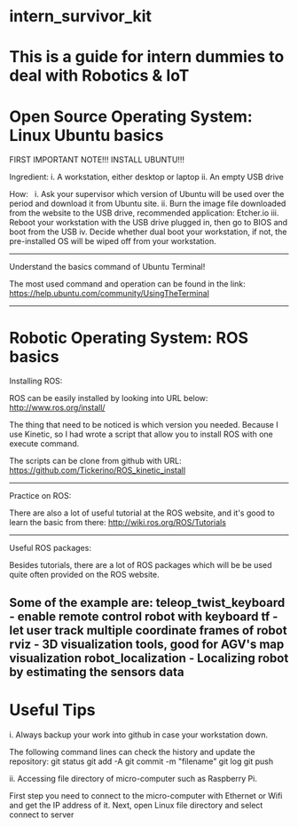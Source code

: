 # intern_survivor_kit
# This is a guide for intern dummies to deal with Robotics & IoT

Open Source Operating System: Linux Ubuntu basics
=================================================

FIRST IMPORTANT NOTE!!! INSTALL UBUNTU!!!

Ingredient:
    i.  A workstation, either desktop or laptop
    ii. An empty USB drive

How:
    i.   Ask your supervisor which version of Ubuntu will be used over the
         period and download it from Ubuntu site.
    ii.  Burn the image file downloaded from the website to the USB drive,
         recommended application: Etcher.io
    iii. Reboot your workstation with the USB drive plugged in, then go to BIOS
         and boot from the USB
    iv.  Decide whether dual boot your workstation, if not, the pre-installed
         OS will be wiped off from your workstation.

-------------------------------------------------------------------

Understand the basics command of Ubuntu Terminal!

The most used command and operation can be found in the link:
https://help.ubuntu.com/community/UsingTheTerminal

-------------------------------------------------------------------


Robotic Operating System: ROS basics
====================================

Installing ROS:

ROS can be easily installed by looking into URL below:
http://www.ros.org/install/

The thing that need to be noticed is which version you needed.
Because I use Kinetic, so I had wrote a script that allow you to install ROS with one execute command.

The scripts can be clone from github with URL:
https://github.com/Tickerino/ROS_kinetic_install

--------------------------------------------------------------------

Practice on ROS:

There are also a lot of useful tutorial at the ROS website, and it's good to learn the basic from there:
http://wiki.ros.org/ROS/Tutorials

--------------------------------------------------------------------

Useful ROS packages:

Besides tutorials, there are a lot of ROS packages which will be be used quite often provided on the ROS website.

Some of the example are:
teleop_twist_keyboard - enable remote control robot with keyboard
tf - let user track multiple coordinate frames of robot
rviz - 3D visualization tools, good for AGV's map visualization
robot_localization - Localizing robot by estimating the sensors data
---------------------------------------------------------------------

Useful Tips
===========

i.  Always backup your work into github in case your workstation down.

The following command lines can check the history and update the repository:
git status
git add -A
git commit -m "filename"
git log
git push

ii. Accessing file directory of micro-computer such as Raspberry Pi.

First step you need to connect to the micro-computer with Ethernet or Wifi and get the IP address of it.
Next, open Linux file directory and select connect to server
